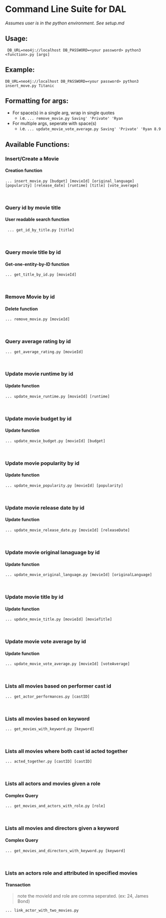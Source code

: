 # Command Line Suite for DAL

_Assumes user is in the python environment. See setup.md_

## Usage:

` DB_URL=neo4j://localhost DB_PASSWORD=<your password> python3 <function>.py [args]`

## Example:

`DB_URL=neo4j://localhost DB_PASSWORD=<your password> python3 insert_move.py Titanic`

## Formatting for args:

- For space(s) in a single arg, wrap in single quotes
  - i.e. `... remove_movie.py Saving' 'Private' 'Ryan`
- For multiple args, seperate with space(s)
  - i.e. `... update_movie_vote_average.py Saving' 'Private' 'Ryan 8.9`

## Available Functions:

### Insert/Create a Movie

#### Creation function

`... insert_movie.py [budget] [movieId] [original_language] [popularity] [release_date] [runtime] [title] [vote_average]`

<br>

### Query id by movie title

#### User readable search function

` ... get_id_by_title.py [title]`

<br>

### Query movie title by id

#### Get-one-entity-by-ID function

`... get_title_by_id.py [movieId]`

<br>

### Remove Movie by id

#### Delete function

`... remove_movie.py [movieId]`

<br>

### Query average rating by id

`... get_average_rating.py [movieId]`

<br>

### Update movie runtime by id

#### Update function

`... update_movie_runtime.py [movieId] [runtime]`

<br>

### Update movie budget by id

#### Update function

`... update_movie_budget.py [movieId] [budget]`

<br>

### Update movie popularity by id

#### Update function

`... update_movie_popularity.py [movieId] [popularity]`

<br>

### Update movie release date by id

#### Update function

`... update_movie_release_date.py [movieId] [releaseDate]`

<br>

### Update movie original lanaguage by id

#### Update function

`... update_movie_original_language.py [movieId] [originalLanguage]`

<br>

### Update movie title by id

#### Update function

`... update_movie_title.py [movieId] [movieTitle]`

<br>

### Update movie vote average by id

#### Update function

`... update_movie_vote_average.py [movieId] [voteAverage]`

<br>

### Lists all movies based on performer cast id

`... get_actor_performances.py [castID]`

<br>

### Lists all movies based on keyword

`... get_movies_with_keyword.py [keyword]`

<br>

### Lists all movies where both cast id acted together

`... acted_together.py [castID] [castID]`

<br>

### Lists all actors and movies given a role

#### Complex Query

`... get_movies_and_actors_with_role.py [role]`

<br>

### Lists all movies and directors given a keyword

#### Complex Query

`... get_movies_and_directors_with_keyword.py [keyword]`

<br>

### Lists an actors role and attributed in specified movies

#### Transaction

> note the movieId and role are comma seperated. (ex: 24, James Bond)

`... link_actor_with_two_movies.py`
